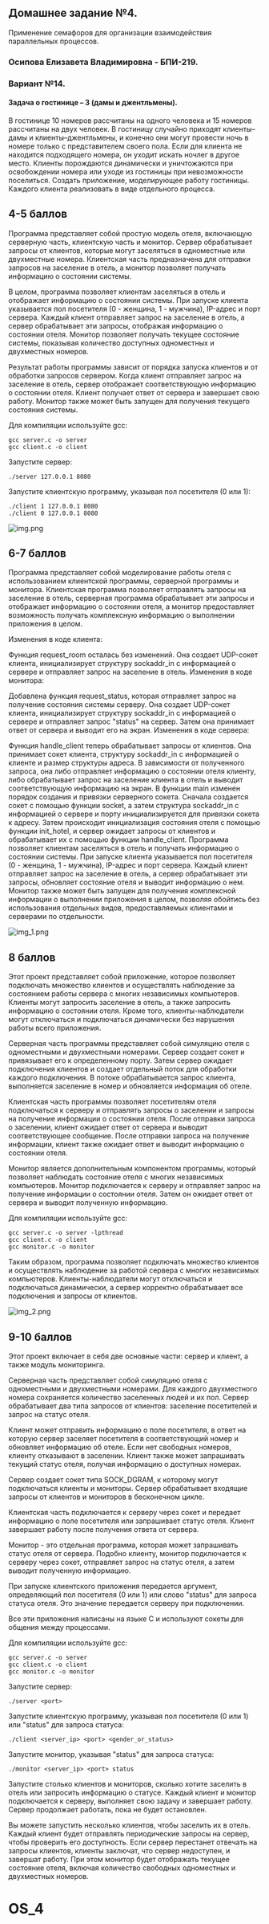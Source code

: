 ## Домашнее задание №4.

Применение семафоров для организации взаимодействия параллельных процессов.

### **Осипова Елизавета Владимировна - БПИ-219**.

### **Вариант №14. <br>**

#### Задача о гостинице – 3 (дамы и джентльмены).

В гостинице 10 номеров рассчитаны на одного человека и 15 номеров рассчитаны на двух человек. В гостиницу случайно
приходят клиенты–дамы и клиенты–джентльмены, и конечно они могут провести ночь в номере только с представителем своего
пола. Если для клиента не находится подходящего номера, он уходит искать ночлег в другое место. Клиенты порождаются
динамически и уничтожаются при освобождении номера или уходе из гостиницы при невозможности поселиться. Создать
приложение, моделирующее работу гостиницы. Каждого клиента реализовать в виде отдельного процесса.


## 4-5 баллов

Программа представляет собой простую модель отеля, включающую серверную часть, клиентскую часть и монитор. Сервер обрабатывает запросы от клиентов, которые могут заселяться в одноместные или двухместные номера. Клиентская часть предназначена для отправки запросов на заселение в отель, а монитор позволяет получать информацию о состоянии системы.

В целом, программа позволяет клиентам заселяться в отель и отображает информацию о состоянии системы. При запуске клиента указывается пол посетителя (0 - женщина, 1 - мужчина), IP-адрес и порт сервера. Каждый клиент отправляет запрос на заселение в отель, а сервер обрабатывает эти запросы, отображая информацию о состоянии отеля. Монитор позволяет получать текущее состояние системы, показывая количество доступных одноместных и двухместных номеров.

Результат работы программы зависит от порядка запуска клиентов и от обработки запросов сервером. Когда клиент отправляет запрос на заселение в отель, сервер отображает соответствующую информацию о состоянии отеля. Клиент получает ответ от сервера и завершает свою работу. Монитор также может быть запущен для получения текущего состояния системы.

Для компиляции используйте gcc:
```
gcc server.c -o server
gcc client.c -o client
```

Запустите сервер:

```./server 127.0.0.1 8080```

Запустите клиентскую программу, указывая пол посетителя (0 или 1):

```
./client 1 127.0.0.1 8080
./client 0 127.0.0.1 8080
```

![img.png](img.png)

## 6-7 баллов

Программа представляет собой моделирование работы отеля с использованием клиентской программы, серверной программы и монитора. Клиентская программа позволяет отправлять запросы на заселение в отель, серверная программа обрабатывает эти запросы и отображает информацию о состоянии отеля, а монитор предоставляет возможность получать комплексную информацию о выполнении приложения в целом.

Изменения в коде клиента:

Функция request_room осталась без изменений. Она создает UDP-сокет клиента, инициализирует структуру sockaddr_in с информацией о сервере и отправляет запрос на заселение в отель.
Изменения в коде монитора:

Добавлена функция request_status, которая отправляет запрос на получение состояния системы серверу. Она создает UDP-сокет клиента, инициализирует структуру sockaddr_in с информацией о сервере и отправляет запрос "status" на сервер. Затем она принимает ответ от сервера и выводит его на экран.
Изменения в коде сервера:

Функция handle_client теперь обрабатывает запросы от клиентов. Она принимает сокет клиента, структуру sockaddr_in с информацией о клиенте и размер структуры адреса. В зависимости от полученного запроса, она либо отправляет информацию о состоянии отеля клиенту, либо обрабатывает запрос на заселение клиента в отель и выводит соответствующую информацию на экран.
В функции main изменен порядок создания и привязки серверного сокета. Сначала создается сокет с помощью функции socket, а затем структура sockaddr_in с информацией о сервере и порту инициализируется для привязки сокета к адресу. Затем происходит инициализация состояния отеля с помощью функции init_hotel, и сервер ожидает запросы от клиентов и обрабатывает их с помощью функции handle_client.
Программа позволяет клиентам заселяться в отель и получать информацию о состоянии системы. При запуске клиента указывается пол посетителя (0 - женщина, 1 - мужчина), IP-адрес и порт сервера. Каждый клиент отправляет запрос на заселение в отель, а сервер обрабатывает эти запросы, обновляет состояние отеля и выводит информацию о нем. Монитор также может быть запущен для получения комплексной информации о выполнении приложения в целом, позволяя обойтись без использования отдельных видов, предоставляемых клиентами и серверами по отдельности.

![img_1.png](img_1.png)

## 8 баллов

Этот проект представляет собой приложение, которое позволяет подключать множество клиентов и осуществлять наблюдение за состоянием работы сервера с многих независимых компьютеров. Клиенты могут запросить заселение в отель, а также запросить информацию о состоянии отеля. Кроме того, клиенты-наблюдатели могут отключаться и подключаться динамически без нарушения работы всего приложения.

Серверная часть программы представляет собой симуляцию отеля с одноместными и двухместными номерами. Сервер создает сокет и привязывает его к определенному порту. Затем сервер ожидает подключения клиентов и создает отдельный поток для обработки каждого подключения. В потоке обрабатывается запрос клиента, выполняется заселение в номер и обновляется информация об отеле.

Клиентская часть программы позволяет посетителям отеля подключаться к серверу и отправлять запросы о заселении и запросы на получение информации о состоянии отеля. После отправки запроса о заселении, клиент ожидает ответ от сервера и выводит соответствующее сообщение. После отправки запроса на получение информации, клиент также ожидает ответ и выводит информацию о состоянии отеля.

Монитор является дополнительным компонентом программы, который позволяет наблюдать состояние отеля с многих независимых компьютеров. Монитор подключается к серверу и отправляет запрос на получение информации о состоянии отеля. Затем он ожидает ответ от сервера и выводит полученную информацию.


Для компиляции используйте gcc:

```
gcc server.c -o server -lpthread
gcc client.c -o client
gcc monitor.c -o monitor
```

Таким образом, программа позволяет подключать множество клиентов и осуществлять наблюдение за работой сервера с многих независимых компьютеров. Клиенты-наблюдатели могут отключаться и подключаться динамически, а сервер корректно обрабатывает все подключения и запросы от клиентов.

![img_2.png](img_2.png)

## 9-10 баллов
Этот проект включает в себя две основные части: сервер и клиент, а также модуль мониторинга.

Серверная часть представляет собой симуляцию отеля с одноместными и двухместными номерами. Для каждого двухместного номера сохраняется количество заселенных людей и их пол. Сервер обрабатывает два типа запросов от клиентов: заселение посетителей и запрос на статус отеля.

Клиент может отправить информацию о поле посетителя, в ответ на которую сервер заселяет посетителя в соответствующий номер и обновляет информацию об отеле. Если нет свободных номеров, клиенту отказывают в заселении. Клиент также может запрашивать текущий статус отеля, получая информацию о доступных номерах.

Сервер создает сокет типа SOCK_DGRAM, к которому могут подключаться клиенты и мониторы. Сервер обрабатывает входящие запросы от клиентов и мониторов в бесконечном цикле.

Клиентская часть подключается к серверу через сокет и передает информацию о поле посетителя или запрашивает статус отеля. Клиент завершает работу после получения ответа от сервера.

Монитор - это отдельная программа, которая может запрашивать статус отеля от сервера. Подобно клиенту, монитор подключается к серверу через сокет, отправляет запрос на статус отеля, а затем выводит полученную информацию.

При запуске клиентского приложения передается аргумент, определяющий пол посетителя (0 или 1) или слово "status" для запроса статуса отеля. Это значение передается серверу при подключении.

Все эти приложения написаны на языке C и используют сокеты для общения между процессами.

Для компиляции используйте gcc:

```
gcc server.c -o server
gcc client.c -o client
gcc monitor.c -o monitor
```

Запустите сервер:
```
./server <port>
```

Запустите клиентскую программу, указывая пол посетителя (0 или 1) или "status" для запроса статуса:
```
./client <server_ip> <port> <gender_or_status>
```

Запустите монитор, указывая "status" для запроса статуса:
```
./monitor <server_ip> <port> status
```

Запустите столько клиентов и мониторов, сколько хотите заселить в отель или запросить информацию о статусе. Каждый клиент и монитор подключается к серверу, выполняет свою задачу и завершает работу. Сервер продолжает работать, пока не будет остановлен.

Вы можете запустить несколько клиентов, чтобы заселить их в отель. Каждый клиент будет отправлять периодические запросы на сервер, чтобы проверить его доступность. Если сервер перестанет отвечать на запросы клиентов, клиенты заключат, что сервер недоступен, и завершат работу. При этом монитор будет отображать текущее состояние отеля, включая количество свободных одноместных и двухместных номеров.

# OS_4
